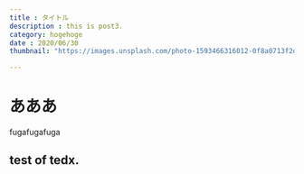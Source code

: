 ```yaml
---
title : タイトル
description : this is post3.
category: hogehoge
date : 2020/06/30
thumbnail: "https://images.unsplash.com/photo-1593466316012-0f8a0713f2d1?ixlib=rb-1.2.1&ixid=eyJhcHBfaWQiOjEyMDd9&auto=format&fit=crop&w=900&q=60"

---
```


# あああ
fugafugafuga
## test of tedx.
